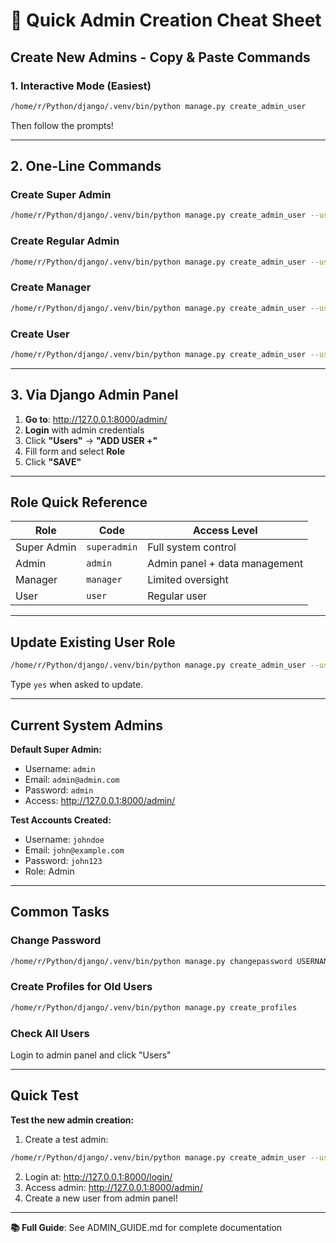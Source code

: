 # 🚀 Quick Admin Creation Cheat Sheet

## Create New Admins - Copy & Paste Commands

### 1. Interactive Mode (Easiest)
```bash
/home/r/Python/django/.venv/bin/python manage.py create_admin_user
```
Then follow the prompts!

---

## 2. One-Line Commands

### Create Super Admin
```bash
/home/r/Python/django/.venv/bin/python manage.py create_admin_user --username myadmin --email admin@example.com --password mypassword --role superadmin
```

### Create Regular Admin
```bash
/home/r/Python/django/.venv/bin/python manage.py create_admin_user --username johndoe --email john@example.com --password john123 --role admin
```

### Create Manager
```bash
/home/r/Python/django/.venv/bin/python manage.py create_admin_user --username manager1 --email manager@example.com --password manager123 --role manager
```

### Create User
```bash
/home/r/Python/django/.venv/bin/python manage.py create_admin_user --username user1 --email user@example.com --password user123 --role user
```

---

## 3. Via Django Admin Panel

1. **Go to**: http://127.0.0.1:8000/admin/
2. **Login** with admin credentials
3. Click **"Users"** → **"ADD USER +"**
4. Fill form and select **Role**
5. Click **"SAVE"**

---

## Role Quick Reference

| Role | Code | Access Level |
|------|------|--------------|
| Super Admin | `superadmin` | Full system control |
| Admin | `admin` | Admin panel + data management |
| Manager | `manager` | Limited oversight |
| User | `user` | Regular user |

---

## Update Existing User Role

```bash
/home/r/Python/django/.venv/bin/python manage.py create_admin_user --username existing_username --role superadmin
```
Type `yes` when asked to update.

---

## Current System Admins

**Default Super Admin:**
- Username: `admin`
- Email: `admin@admin.com`
- Password: `admin`
- Access: http://127.0.0.1:8000/admin/

**Test Accounts Created:**
- Username: `johndoe`
- Email: `john@example.com`
- Password: `john123`
- Role: Admin

---

## Common Tasks

### Change Password
```bash
/home/r/Python/django/.venv/bin/python manage.py changepassword USERNAME
```

### Create Profiles for Old Users
```bash
/home/r/Python/django/.venv/bin/python manage.py create_profiles
```

### Check All Users
Login to admin panel and click "Users"

---

## Quick Test

**Test the new admin creation:**

1. Create a test admin:
```bash
/home/r/Python/django/.venv/bin/python manage.py create_admin_user --username testadmin --email test@test.com --password test123 --role admin
```

2. Login at: http://127.0.0.1:8000/login/
3. Access admin: http://127.0.0.1:8000/admin/
4. Create a new user from admin panel!

---

**📚 Full Guide**: See ADMIN_GUIDE.md for complete documentation
